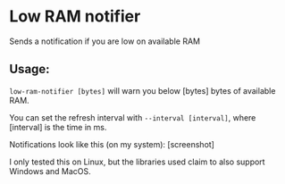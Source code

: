 # Low RAM notifier
Sends a notification if you are low on available RAM

## Usage:
`low-ram-notifier [bytes]` will warn you below [bytes] bytes of available RAM.

You can set the refresh interval with `--interval [interval]`, where [interval] is the time in ms.

Notifications look like this (on my system):
[screenshot]

I only tested this on Linux, but the libraries used claim to also support Windows and MacOS.